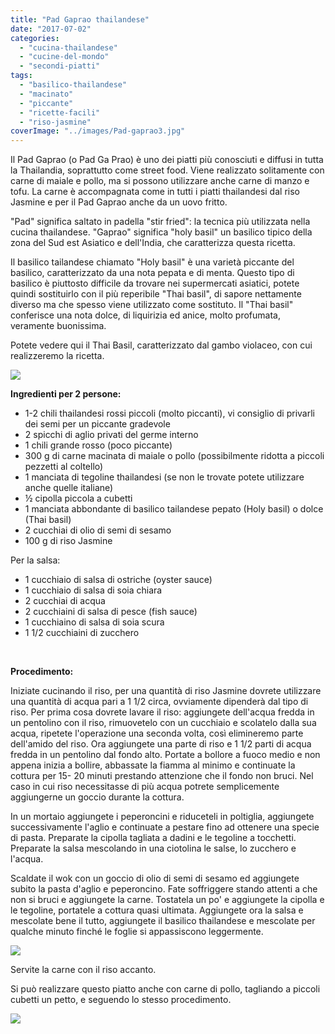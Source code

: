 ```yaml
---
title: "Pad Gaprao thailandese"
date: "2017-07-02"
categories: 
  - "cucina-thailandese"
  - "cucine-del-mondo"
  - "secondi-piatti"
tags: 
  - "basilico-thailandese"
  - "macinato"
  - "piccante"
  - "ricette-facili"
  - "riso-jasmine"
coverImage: "../images/Pad-gaprao3.jpg"
---
```


Il Pad Gaprao (o Pad Ga Prao) è uno dei piatti più conosciuti e diffusi in tutta la Thailandia, soprattutto come street food. Viene realizzato solitamente con carne di maiale e pollo, ma si possono utilizzare anche carne di manzo e tofu. La carne è accompagnata come in tutti i piatti thailandesi dal riso Jasmine e per il Pad Gaprao anche da un uovo fritto.

"Pad" significa saltato in padella "stir fried": la tecnica più utilizzata nella cucina thailandese. "Gaprao" significa "holy basil" un basilico tipico della zona del Sud est Asiatico e dell'India, che caratterizza questa ricetta.

Il basilico tailandese chiamato "Holy basil" è una varietà piccante del basilico, caratterizzato da una nota pepata e di menta. Questo tipo di basilico è piuttosto difficile da trovare nei supermercati asiatici, potete quindi sostituirlo con il più reperibile "Thai basil", di sapore nettamente diverso ma che spesso viene utilizzato come sostituto. Il "Thai basil" conferisce una nota dolce, di liquirizia ed anice, molto profumata, veramente buonissima.

Potete vedere qui il Thai Basil, caratterizzato dal gambo violaceo, con cui realizzeremo la ricetta.

![](https://cucinadalnord.it/wp-content/uploads/2017/07/Thai-Basil.jpg)

**Ingredienti per 2 persone:**

- 1-2 chili thailandesi rossi piccoli (molto piccanti), vi consiglio di privarli dei semi per un piccante gradevole
- 2 spicchi di aglio privati del germe interno
- 1 chili grande rosso (poco piccante)
- 300 g di carne macinata di maiale o pollo (possibilmente ridotta a piccoli pezzetti al coltello)
- 1 manciata di tegoline thailandesi (se non le trovate potete utilizzare anche quelle italiane)
- ½ cipolla piccola a cubetti
- 1 manciata abbondante di basilico tailandese pepato (Holy basil) o dolce (Thai basil)
- 2 cucchiai di olio di semi di sesamo
- 100 g di riso Jasmine

Per la salsa:

- 1 cucchiaio di salsa di ostriche (oyster sauce)
- 1 cucchiaio di salsa di soia chiara
- 2 cucchiai di acqua
- 2 cucchiaini di salsa di pesce (fish sauce)
- 1 cucchiaino di salsa di soia scura
- 1 1/2 cucchiaini di zucchero

 

**Procedimento:**

Iniziate cucinando il riso, per una quantità di riso Jasmine dovrete utilizzare una quantità di acqua pari a 1 1/2 circa, ovviamente dipenderà dal tipo di riso. Per prima cosa dovrete lavare il riso: aggiungete dell'acqua fredda in un pentolino con il riso, rimuovetelo con un cucchiaio e scolatelo dalla sua acqua, ripetete l'operazione una seconda volta, così elimineremo parte dell'amido del riso. Ora aggiungete una parte di riso e 1 1/2 parti di acqua fredda in un pentolino dal fondo alto. Portate a bollore a fuoco medio e non appena inizia a bollire, abbassate la fiamma al minimo e continuate la cottura per 15- 20 minuti prestando attenzione che il fondo non bruci. Nel caso in cui riso necessitasse di più acqua potrete semplicemente  aggiungerne un goccio durante la cottura.

In un mortaio aggiungete i peperoncini e riduceteli in poltiglia, aggiungete successivamente l'aglio e continuate a pestare fino ad ottenere una specie di pasta. Preparate la cipolla tagliata a dadini e le tegoline a tocchetti. Preparate la salsa mescolando in una ciotolina le salse, lo zucchero e l'acqua.

Scaldate il wok con un goccio di olio di semi di sesamo ed aggiungete subito la pasta d'aglio e peperoncino. Fate soffriggere stando attenti a che non si bruci e aggiungete la carne. Tostatela un po' e aggiungete la cipolla e le tegoline, portatele a cottura quasi ultimata. Aggiungete ora la salsa e mescolate bene il tutto, aggiungete il basilico thailandese e mescolate per qualche minuto finché le foglie si appassiscono leggermente.

![](https://cucinadalnord.it/wp-content/uploads/2017/07/Pad-gaprao4.jpg)

Servite la carne con il riso accanto.

Si può realizzare questo piatto anche con carne di pollo, tagliando a piccoli cubetti un petto, e seguendo lo stesso procedimento.

![](https://cucinadalnord.it/wp-content/uploads/2017/06/Padkaprao1.jpg)
